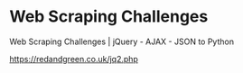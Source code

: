 # Web Scraping Challenges
Web Scraping Challenges | jQuery - AJAX - JSON  to Python

https://redandgreen.co.uk/jq2.php

